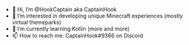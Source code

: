 - 👋 Hi, I’m @HookCaptain aka CaptainHook
- 👀 I’m interested in developing unique Minecraft experiences (mostly virtual themeparks)
- 🌱 I’m currently learning Kotlin (more and more)
- 📫 How to reach me: CaptainHook#9366 on Discord

<!---
HookCaptain/HookCaptain is a ✨ special ✨ repository because its `README.md` (this file) appears on your GitHub profile.
You can click the Preview link to take a look at your changes.
--->
